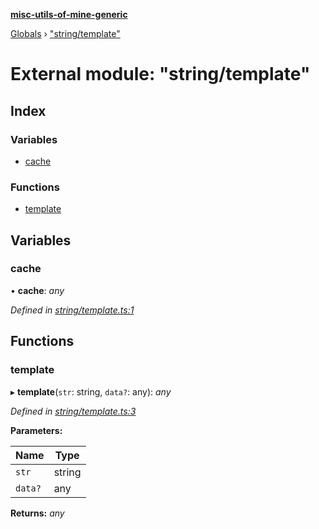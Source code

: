 **[misc-utils-of-mine-generic](../README.md)**

[Globals](../globals.md) › ["string/template"](_string_template_.md)

# External module: "string/template"

## Index

### Variables

* [cache](_string_template_.md#cache)

### Functions

* [template](_string_template_.md#template)

## Variables

###  cache

• **cache**: *any*

*Defined in [string/template.ts:1](https://github.com/cancerberoSgx/misc-utils-of-mine/blob/8751647/misc-utils-of-mine-generic/src/string/template.ts#L1)*

## Functions

###  template

▸ **template**(`str`: string, `data?`: any): *any*

*Defined in [string/template.ts:3](https://github.com/cancerberoSgx/misc-utils-of-mine/blob/8751647/misc-utils-of-mine-generic/src/string/template.ts#L3)*

**Parameters:**

Name | Type |
------ | ------ |
`str` | string |
`data?` | any |

**Returns:** *any*
